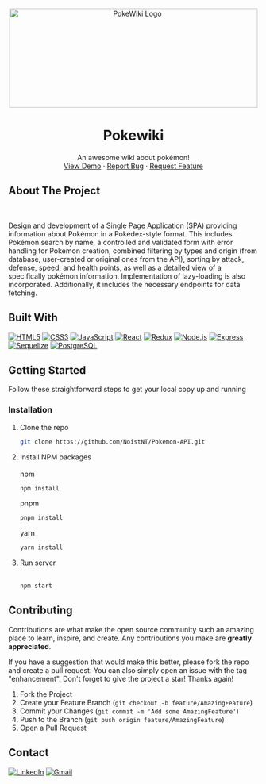 <a name="readme-top"></a>

<!-- PROJECT LOGO -->
<br />

<div align="center">
  <a href="https://pokewikiclient.vercel.app">
    <img src="https://github.com/NoistNT/Pokemon-API/assets/104594670/433140b8-8bba-4140-981a-dbd77f6d6996" alt="PokeWiki Logo" width="500" height="200">
  </a>


  <h1 align="center">Pokewiki</h1>

  <p align="center">
    An awesome wiki about pokémon!
    <br />
    <a href="https://pokewikiclient.vercel.app">View Demo</a>
    ·
    <a href="https://github.com/NoistNT/Pokemon-API/issues">Report Bug</a>
    ·
    <a href="https://github.com/NoistNT/Pokemon-API/issues">Request Feature</a>
  </p>
</div>




<!-- ABOUT THE PROJECT -->
## About The Project
<br/>

Design and development of a Single Page Application (SPA) providing information about Pokémon in a Pokédex-style format. This includes Pokémon search by name, a controlled and validated form with error handling for Pokémon creation, combined filtering by types and origin (from database, user-created or original ones from the API), sorting by attack, defense, speed, and health points, as well as a detailed view of a specifically pokémon information. Implementation of lazy-loading is also incorporated. Additionally, it includes the necessary endpoints for data fetching.

## Built With

[![HTML5](https://img.shields.io/badge/HTML5-orange.svg?style=for-the-badge&logo=html5&logoColor=white)](https://developer.mozilla.org/en-US/docs/Web/HTML)
[![CSS3](https://img.shields.io/badge/CSS3-blueviolet.svg?style=for-the-badge&logo=css3&logoColor=white)](https://developer.mozilla.org/en-US/docs/Web/CSS)
[![JavaScript](https://img.shields.io/badge/JavaScript-yellow.svg?style=for-the-badge&logo=javascript&logoColor=white)](https://reactjs.org/)
[![React](https://img.shields.io/badge/React-blue.svg?style=for-the-badge&logo=react&logoColor=white)](https://reactjs.org/)
[![Redux](https://img.shields.io/badge/Redux-purple.svg?style=for-the-badge&logo=redux&logoColor=white)](https://redux.js.org/)
[![Node.js](https://img.shields.io/badge/Node.js-green.svg?style=for-the-badge&logo=node.js&logoColor=white)](https://nodejs.org/)
[![Express](https://img.shields.io/badge/Express-gray.svg?style=for-the-badge&logo=express&logoColor=white)](https://expressjs.com/)
[![Sequelize](https://img.shields.io/badge/Sequelize-red.svg?style=for-the-badge&logo=sequelize&logoColor=white)](https://sequelize.org/)
[![PostgreSQL](https://img.shields.io/badge/PostgreSQL-blue.svg?style=for-the-badge&logo=postgresql&logoColor=white)](https://www.postgresql.org/)



<!-- GETTING STARTED -->
## Getting Started

Follow these straightforward steps to get your local copy up and running

### Installation

1. Clone the repo
   ```sh
   git clone https://github.com/NoistNT/Pokemon-API.git
   ```
3. Install NPM packages
   <br/>
   <br/>
   npm
   ```sh
   npm install
   ```
   pnpm
   ```sh
   pnpm install
   ```
   yarn
   ```sh
   yarn install
   ```
4. Run server
   <br/>
   <br/>
   ```sh
   npm start
   ```


<!-- CONTRIBUTING -->
## Contributing

Contributions are what make the open source community such an amazing place to learn, inspire, and create. Any contributions you make are **greatly appreciated**.

If you have a suggestion that would make this better, please fork the repo and create a pull request. You can also simply open an issue with the tag "enhancement".
Don't forget to give the project a star! Thanks again!

1. Fork the Project
2. Create your Feature Branch (`git checkout -b feature/AmazingFeature`)
3. Commit your Changes (`git commit -m 'Add some AmazingFeature'`)
4. Push to the Branch (`git push origin feature/AmazingFeature`)
5. Open a Pull Request



<!-- CONTACT -->
## Contact

[![LinkedIn][linkedin-shield]][linkedin-url] [![Gmail][gmail-shield]][gmail-url]



<!-- MARKDOWN LINKS & IMAGES -->
<!-- https://www.markdownguide.org/basic-syntax/#reference-style-links -->
[linkedin-shield]: https://img.shields.io/badge/-LinkedIn-black.svg?style=for-the-badge&logo=linkedin&colorB=555
[linkedin-url]: https://www.linkedin.com/in/ariel-piazzano
[product-screenshot]: https://github.com/NoistNT/Pokemon-Client/assets/104594670/4f6ffde7-7939-4abe-9690-df6ce88b84e5
[React.js]: https://img.shields.io/badge/React-20232A?style=for-the-badge&logo=react&logoColor=61DAFB
[React-url]: https://reactjs.org/
[gmail-shield]: https://img.shields.io/badge/Gmail-D14836?style=for-the-badge&logo=gmail&logoColor=white
[gmail-url]: mailto:arielgnr23@gmail.com
